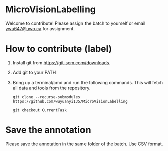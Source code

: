 # MicroVisionLabelling

Welcome to contribute! 
Please assign the batch to yourself or email ywu647@uwo.ca for assignment.


# How to contribute (label)
1. Install git from https://git-scm.com/downloads.
2. Add git to your PATH
3. Bring up a terminal/cmd and run the following commands. This will fetch all data and tools from the repository.

    ```
    git clone --recurse-submodules https://github.com/wuyuanyi135/MicroVisionLabelling
    
    git checkout CurrentTask
    ```
    
    
# Save the annotation
Please save the annotation in the same folder of the batch. Use CSV format.
